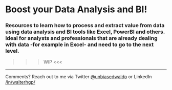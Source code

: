 # Boost your Data Analysis and BI!

### Resources to learn how to process and extract value from data using data analysis and BI tools like Excel, PowerBI and others. Ideal for analysts and professionals that are already dealing with data -for example in Excel- and need to go to the next level.  



>>> WIP <<<



---
Comments? Reach out to me via Twitter [@unbiasedwaldo](https://twitter.com/UnbiasedWaldo) or LinkedIn [/in/walterhgp/](https://www.linkedin.com/in/walterhgp/)
